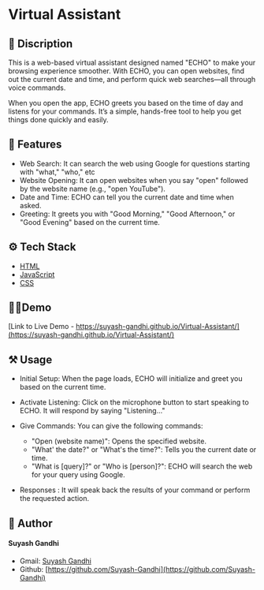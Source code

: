 # Virtual Assistant
## 📖 Discription
 This is a web-based virtual assistant designed named "ECHO"  to make your browsing experience smoother. With ECHO, you can open websites, find out the current date and time, and perform quick web searches—all through voice commands.

When you open the app, ECHO greets you based on the time of day and listens for your commands. It’s a simple, hands-free tool to help you get things done quickly and easily.


## 🧐 Features    
- Web Search: It can search the web using Google for questions starting with "what," "who," etc
- Website Opening: It can open websites when you say "open" followed by the website name (e.g., "open YouTube").
- Date and Time: ECHO can tell you the current date and time when asked.
- Greeting: It greets you with "Good Morning," "Good Afternoon," or "Good Evening" based on the current time.
  
 

## ⚙️ Tech Stack
-  [HTML](https://developer.mozilla.org/en-US/docs/Web/JavaScript)
- [JavaScript](https://developer.mozilla.org/en-US/docs/Web/HTML)
- [CSS](https://developer.mozilla.org/en-US/docs/Web/CSS)
  
 
## 🧑‍💻Demo  
[Link to Live Demo - https://suyash-gandhi.github.io/Virtual-Assistant/](https://suyash-gandhi.github.io/Virtual-Assistant/)
        
## ⚒️ Usage
- Initial Setup: When the page loads, ECHO will initialize and greet you based on the current time.
- Activate Listening: Click on the microphone button to start speaking to ECHO. It will respond by saying "Listening..."
- Give Commands: You can give the following commands:
  - "Open (website name)": Opens the specified website.
  - "What' the date?" or "What's the time?": Tells you the current date or time.
  - "What is [query]?" or "Who is [person]?": ECHO will search the web for your query using Google.

 
-  Responses : It will speak back the results of your command or perform the requested action.
 
  
## 🙇 Author
#### Suyash Gandhi
- Gmail: [Suyash Gandhi](mailto:your.suyash25gandhi@gmail.com)
- Github: [https://github.com/Suyash-Gandhi](https://github.com/Suyash-Gandhi)
